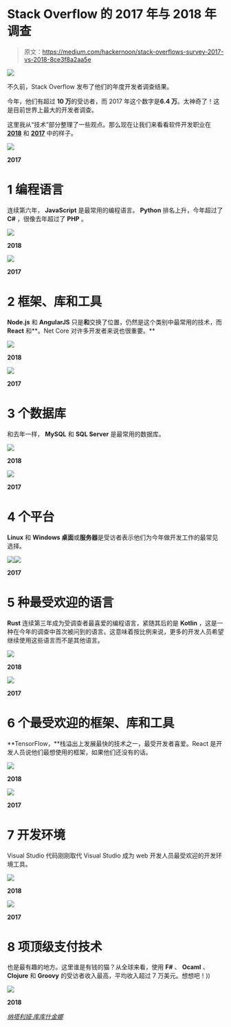 # Stack Overflow 的 2017 年与 2018 年调查

> 原文：<https://medium.com/hackernoon/stack-overflows-survey-2017-vs-2018-8ce3f8a2aa5e>

![](img/ee97615819e3efc4a2d91d86d60f8e07.png)

不久前，Stack Overflow 发布了他们的年度开发者调查结果。

今年，他们有超过 **10 万**的受访者，而 2017 年这个数字是**6.4 万**。太神奇了！这是目前世界上最大的开发者调查。

这里我从“技术”部分整理了一些观点。那么现在让我们来看看软件开发职业在 [**2018**](https://insights.stackoverflow.com/survey/2018/) 和 [**2017**](https://insights.stackoverflow.com/survey/2017) 中的样子。

![](img/9122fb001d22953e0b9c9f04bfcb10df.png)

**2017**

# 1 编程语言

连续第六年， **JavaScript** 是最常用的编程语言。 **Python** 排名上升，今年超过了 **C#** ，很像去年超过了 **PHP** 。

![](img/e93884e477971d76b761cce48b0e670f.png)

**2018**

![](img/17e617273e3092e2bf26783925705b6f.png)

**2017**

# 2 框架、库和工具

**Node.js** 和 **AngularJS** 只是**和**交换了位置，仍然是这个类别中最常用的技术，而 **React** 和**。Net Core 对许多开发者来说也很重要。**

![](img/a773e93b3c01b476427c934ec2ffae9b.png)

**2018**

![](img/81431b0bbb6bcf8629c7bc38c46fc8b4.png)

**2017**

# **3 个数据库**

和去年一样， **MySQL** 和 **SQL Server** 是最常用的数据库。

![](img/bac20553dcacda4a59e7c6e01b5f6a27.png)

**2018**

![](img/f3623fe45c10f9deb30e518d59aae22a.png)

**2017**

# 4 个平台

**Linux** 和 **Windows 桌面**或**服务器**是受访者表示他们为今年做开发工作的最常见选择。

![](img/94b32907e277a37ac3322ca48c56782e.png)![](img/adad032a1df5faf0ba01ad84deb98765.png)

**2017**

# 5 种最受欢迎的语言

**Rust** 连续第三年成为受调查者最喜爱的编程语言，紧随其后的是 **Kotlin** ，这是一种在今年的调查中首次被问到的语言。这意味着按比例来说，更多的开发人员希望继续使用这些语言而不是其他语言。

![](img/89a323ccc2688713c8fb9296d874762d.png)

**2018**

![](img/2ec781c131f38ab9946939ab87bc6020.png)

**2017**

# 6 个最受欢迎的框架、库和工具

**TensorFlow，**栈溢出上发展最快的技术之一，最受开发者喜爱。React 是开发人员说他们最想使用的框架，如果他们还没有的话。

![](img/0de6f580865920b05933816988f595af.png)

**2018**

![](img/e785a0c8d984d0f7f50d0f7fff76691c.png)

**2017**

# 7 开发环境

Visual Studio 代码刚刚取代 Visual Studio 成为 web 开发人员最受欢迎的开发环境工具。

![](img/575486e9064063ddc4f19c70d1a54c52.png)

**2018**

![](img/692868ca2829df7c08c400b19a5f998b.png)

**2017**

# 8 项顶级支付技术

也是最有趣的地方。这里谁是有钱的猫？从全球来看，使用 **F#** 、 **Ocaml** 、 **Clojure** 和 **Groovy** 的受访者收入最高，平均收入超过 7 万美元。想想吧！))

![](img/8d6804657ee127d680a45aab6d83c5a9.png)

**2018**

[*纳塔利娅·库库什金娜*](https://www.linkedin.com/in/natalia-kukushkina-b62397132/)